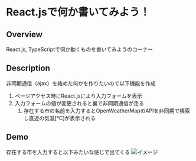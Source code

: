 # React.jsで何か書いてみよう！

## Overview
React.js, TypeScriptで何か動くものを書いてみようのコーナー

## Description
非同期通信（ajax）を絡めた何かを作りたいので以下機能を作成
1. ページアクセス時にReact.jsにより入力フォームを表示
2. 入力フォームの値が変更されると裏で非同期通信が走る
    1. 存在する市の名前を入力するとOpenWeatherMapのAPIを非同期で検索し直近の気温[℃]が表示される

## Demo
存在する市を入力すると以下みたいな感じで出てくる
![イメージ](https://raw.githubusercontent.com/shintaro123/garage/master/images/react_result_image.png)

